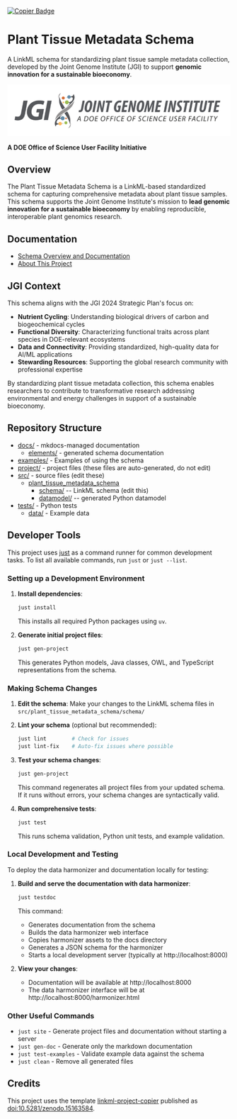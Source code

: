 <a href="https://github.com/dalito/linkml-project-copier"><img src="https://img.shields.io/endpoint?url=https://raw.githubusercontent.com/copier-org/copier/master/img/badge/badge-grayscale-inverted-border-teal.json" alt="Copier Badge" style="max-width:100%;"/></a>

# Plant Tissue Metadata Schema

A LinkML schema for standardizing plant tissue sample metadata collection, developed by the Joint Genome Institute (JGI) to support **genomic innovation for a sustainable bioeconomy**.


![JGI Logo](jgi_logo.png)

**A DOE Office of Science User Facility Initiative**

## Overview

The Plant Tissue Metadata Schema is a LinkML-based standardized schema for capturing comprehensive metadata about plant tissue samples. This schema supports the Joint Genome Institute's mission to **lead genomic innovation for a sustainable bioeconomy** by enabling reproducible, interoperable plant genomics research.

## Documentation

- [Schema Overview and Documentation](../../docs/elements/index.md)
- [About This Project](about.md)

## JGI Context

This schema aligns with the JGI 2024 Strategic Plan's focus on:

- **Nutrient Cycling**: Understanding biological drivers of carbon and biogeochemical cycles
- **Functional Diversity**: Characterizing functional traits across plant species in DOE-relevant ecosystems  
- **Data and Connectivity**: Providing standardized, high-quality data for AI/ML applications
- **Stewarding Resources**: Supporting the global research community with professional expertise

By standardizing plant tissue metadata collection, this schema enables researchers to contribute to transformative research addressing environmental and energy challenges in support of a sustainable bioeconomy.

## Repository Structure

* [docs/](docs/) - mkdocs-managed documentation
  * [elements/](docs/elements/) - generated schema documentation
* [examples/](examples/) - Examples of using the schema
* [project/](project/) - project files (these files are auto-generated, do not edit)
* [src/](src/) - source files (edit these)
  * [plant_tissue_metadata_schema](src/plant_tissue_metadata_schema)
    * [schema/](src/plant_tissue_metadata_schema/schema) -- LinkML schema
      (edit this)
    * [datamodel/](src/plant_tissue_metadata_schema/datamodel) -- generated
      Python datamodel
* [tests/](tests/) - Python tests
  * [data/](tests/data) - Example data

## Developer Tools

This project uses [just](https://github.com/casey/just/) as a command runner for common development tasks. To list all available commands, run `just` or `just --list`.

### Setting up a Development Environment

1. **Install dependencies**:
   ```bash
   just install
   ```
   This installs all required Python packages using `uv`.

2. **Generate initial project files**:
   ```bash
   just gen-project
   ```
   This generates Python models, Java classes, OWL, and TypeScript representations from the schema.

### Making Schema Changes

1. **Edit the schema**: Make your changes to the LinkML schema files in `src/plant_tissue_metadata_schema/schema/`

2. **Lint your schema** (optional but recommended):
   ```bash
   just lint        # Check for issues
   just lint-fix    # Auto-fix issues where possible
   ```

3. **Test your schema changes**:
   ```bash
   just gen-project
   ```
   This command regenerates all project files from your updated schema. If it runs without errors, your schema changes are syntactically valid.

4. **Run comprehensive tests**:
   ```bash
   just test
   ```
   This runs schema validation, Python unit tests, and example validation.

### Local Development and Testing

To deploy the data harmonizer and documentation locally for testing:

1. **Build and serve the documentation with data harmonizer**:
   ```bash
   just testdoc
   ```
   This command:
   - Generates documentation from the schema
   - Builds the data harmonizer web interface
   - Copies harmonizer assets to the docs directory
   - Generates a JSON schema for the harmonizer
   - Starts a local development server (typically at http://localhost:8000)

2. **View your changes**:
   - Documentation will be available at http://localhost:8000
   - The data harmonizer interface will be at http://localhost:8000/harmonizer.html

### Other Useful Commands

- `just site` - Generate project files and documentation without starting a server
- `just gen-doc` - Generate only the markdown documentation
- `just test-examples` - Validate example data against the schema
- `just clean` - Remove all generated files

## Credits

This project uses the template [linkml-project-copier](https://github.com/dalito/linkml-project-copier) published as [doi:10.5281/zenodo.15163584](https://doi.org/10.5281/zenodo.15163584).
